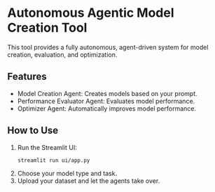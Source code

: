 
# Autonomous Agentic Model Creation Tool

This tool provides a fully autonomous, agent-driven system for model creation, evaluation, and optimization.

## Features
- Model Creation Agent: Creates models based on your prompt.
- Performance Evaluator Agent: Evaluates model performance.
- Optimizer Agent: Automatically improves model performance.

## How to Use
1. Run the Streamlit UI:
   ```bash
   streamlit run ui/app.py
   ```
2. Choose your model type and task.
3. Upload your dataset and let the agents take over.

